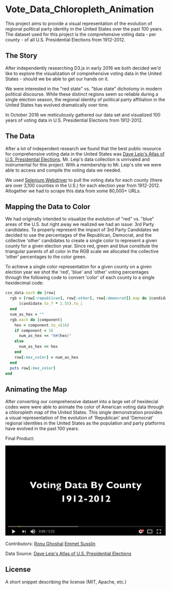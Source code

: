 # Vote_Data_Chloropleth_Animation

This project aims to provide a visual representation of the evolution of regional political party identity in the United States over the past 100 years.  The dataset used for this project is the comprehensive voting data - per county - of all U.S. Presidential Elections from 1912-2012.


## The Story

After independently researching D3.js in early 2016 we both decided we'd like to explore the visualization of comprehensive voting data in the United States - should we be able to get our hands on it.  

We were interested in the "red state" vs. "blue state" dichotomy in modern political discourse.  While these distinct regions seem so reliable during a single election season, the regional identity of political party affiliation in the United States has evolved dramatically over time.

In October 2016 we meticulously gathered our data set and visualized 100 years of voting data in U.S. Presidential Elections from 1912-2012.

## The Data

After a lot of independent research we found that the best public resource for comprehensive voting data in the United States was [Dave Leip's Atlas of U.S. Presidential Elections](http://uselectionatlas.org).  Mr. Leip's data collection is unrivaled and instrumental for this project.  With a membership to Mr. Leip's site we were able to access and compile the voting data we needed. 

We used [Selenium Webdriver](http://www.seleniumhq.org/projects/webdriver) to pull the voting data for each county (there are over 3,100 counties in the U.S.) for each election year from 1912-2012.  Altogether we had to scrape this data from some 80,000+ URLs.


## Mapping the Data to Color

We had originally intended to visualize the evolution of "red" vs. "blue" areas of the U.S. but right away we realized we had an issue: 3rd Party candidates.  To properly represent the impact of 3rd Party Candidates we decided to use the percentages of the Republican, Democrat, and the collective 'other' candidates to create a single color to represent a given county for a given election year.  Since red, green and blue constitute the triangular parents of all color in the RGB scale we allocated the collective 'other' percentages to the color green.

To achieve a single color representation for a given county on a given election year we shot the 'red', 'blue' and 'other' voting percentages through the following code to convert 'color' of each county to a single hexidecimal code:

```ruby
csv_data.each do |row|
  rgb = [row[:republican], row[:other], row[:democrat]].map do |candidate|
      (candidate.to_f * 2.55).to_i
  end
  num_as_hex = ""
  rgb.each do |component|
    hex = component.to_s(16)
    if component < 16
      num_as_hex << "0#{hex}"
    else
      num_as_hex << hex
    end
    row[:hex_color] = num_as_hex
  end
  puts row[:hex_color]
end
```



## Animating the Map

After converting our comprehensive dataset into a large set of hexidecial codes were were able to animate the color of American voting data through a chloropleth map of the United States.  This single demonstration provides a visual representation of the evolution of 'Republican' and 'Democrat' regional identities in the United States as the population and party platforms have evolved in the past 100 years.

Final Product:

[![Alt text](pics/ss.png)](https://www.youtube.com/watch?v=76Ki5PYN2qk)

Contributors:
[Ronu Ghoshal](https://github.com/RonuGhoshal)
[Emmet Susslin](https://github.com/esusslin)

Data Source: [Dave Leip's Atlas of U.S. Presidential Elections](http://uselectionatlas.org)

## License

A short snippet describing the license (MIT, Apache, etc.)